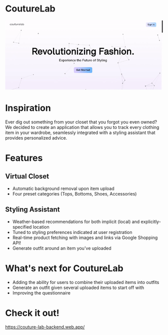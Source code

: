 # CoutureLab

<p>
  <img src="animation.gif">
</p>

# Inspiration

Ever dig out something from your closet that you forgot you even owned? We decided to create an application that allows you to track every clothing item in your wardrobe, seamlessly integrated with a styling assistant that provides personalized advice.

# Features

## Virtual Closet

- Automatic background removal upon item upload
- Four preset categories (Tops, Bottoms, Shoes, Accessories)

## Styling Assistant

- Weather-based recommendations for both implicit (local) and explicitly-specified location
- Tuned to styling preferences indicated at user registration
- Real-time product fetching with images and links via Google Shopping API!
- Generate outfit around an item you've uploaded

# What's next for CoutureLab

- Adding the ability for users to combine their uploaded items into outfits
- Generate an outfit given several uploaded items to start off with
- Improving the questionnaire

# Check it out!

https://couture-lab-backend.web.app/
